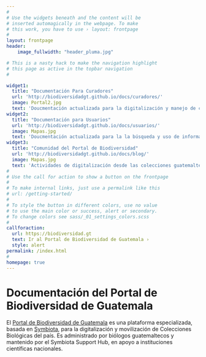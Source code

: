 ```yaml
---
#
# Use the widgets beneath and the content will be
# inserted automagically in the webpage. To make
# this work, you have to use › layout: frontpage
#
layout: frontpage
header:
    image_fullwidth: "header_pluma.jpg"

# This is a nasty hack to make the navigation highlight
# this page as active in the topbar navigation
#

widget1:
  title: "Documentación Para Curadores"
  url: 'http://biodiversidadgt.github.io/docs/curadores/'
  image: Portal2.jpg
  text: 'Doucmentación actualizada para la digitalización y manejo de colecciones en el Portal de Biodiversidad de Guatemala.'
widget2:
  title: "Documentación para Usuarios"
  url: 'http://biodiversidadgt.github.io/docs/usuarios/'
  image: Mapas.jpg
  text: 'Doucmentación actualizada para la la búsqueda y uso de información en el Portal de Biodiversidad de Guatemala.'
widget3:
  title: "Comunidad del Portal de Biodiversidad"
  url: 'http://biodiversidadgt.github.io/docs/blog/'
  image: Mapas.jpg
  text: 'Actividades de digitalización desde las colecciones guatemaltecas que integran la Comunidad del Portal de Biodiversidad de Guatemala.'
#
# Use the call for action to show a button on the frontpage
#
# To make internal links, just use a permalink like this
# url: /getting-started/
#
# To style the button in different colors, use no value
# to use the main color or success, alert or secondary.
# To change colors see sass/_01_settings_colors.scss
#
callforaction:
  url: https://biodiversidad.gt
  text: Ir al Portal de Biodiversidad de Guatemala ›
  style: alert
permalink: /index.html
#
homepage: true
---
```


# Documentación del Portal de Biodiversidad de Guatemala

El [Portal de Biodiversidad de Guatemala](https://biodiversidad.gt) es una plataforma especializada, basada en [Symbiota](https://symbiota.org/es/), para la digitalización y movilización de Colecciones Biológicas del país. Es administrado por biólogos guatemaltecos y mantenido por el Symbiota Support Hub, en apoyo a instituciones científicas nacionales.
